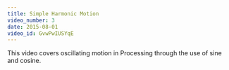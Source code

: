 ```yaml
---
title: Simple Harmonic Motion
video_number: 3
date: 2015-08-01
video_id: GvwPwIUSYqE
---
```

This video covers oscillating motion in Processing through the use of sine and cosine.
